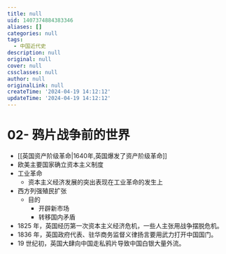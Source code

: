 ```yaml
---
title: null
uid: 1407374884383346
aliases: []
categories: null
tags:
  - 中国近代史
description: null
original: null
cover: null
cssclasses: null
author: null
originalLink: null
createTime: '2024-04-19 14:12:12'
updateTime: '2024-04-19 14:12:12'
---
```


# 02- 鸦片战争前的世界

- [[英国资产阶级革命|1640年,英国爆发了资产阶级革命]]
- 欧美主要国家确立资本主义制度
- 工业革命
  - 资本主义经济发展的突出表现在工业革命的发生上
- 西方列强殖民扩张
  - 目的
    - 开辟新市场
    - 转移国内矛盾
- 1825 年，英国经历第一次资本主义经济危机，一些人主张用战争摆脱危机。
- 1836 年，英国政府代表、驻华商务监督义律扬言要用武力打开中国国门。
- 19 世纪初，英国大肆向中国走私鸦片导致中国白银大量外流。
